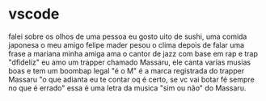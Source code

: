 # vscode
falei sobre os olhos de uma pessoa
eu gosto uito de sushi, uma comida japonesa
o meu amigo felipe mader pesou o clima depois de falar uma frase
a mariana minha amiga ama o cantor de jazz com base em rap e trap "dfideliz"
eu amo um trapper chamado Massaru, ele canta varias musias boas e tem um boombap legal
"é o M" é a marca registrada do trapper Massaru
"o que adianta eu te contar oq é certo, se vc vai botar fé sempre no que é errado" essa é uma letra da musica "sim ou não" do Massaru.
